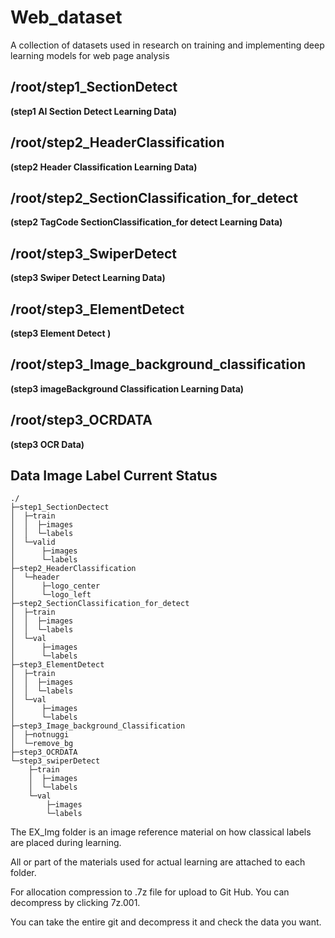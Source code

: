 # Web_dataset
A collection of datasets used in research on training and implementing deep learning models for web page analysis

## /root/step1_SectionDetect
**(step1 AI Section Detect Learning Data)**

## /root/step2_HeaderClassification
**(step2 Header Classification Learning Data)**

## /root/step2_SectionClassification_for_detect
**(step2 TagCode SectionClassification_for detect Learning Data)**

## /root/step3_SwiperDetect
**(step3 Swiper Detect Learning Data)**

## /root/step3_ElementDetect
**(step3 Element Detect )**

## /root/step3_Image_background_classification
**(step3 imageBackground Classification Learning Data)**

## /root/step3_OCRDATA
**(step3 OCR Data)**

## Data Image Label Current Status


```
./
├─step1_SectionDectect
│  ├─train
│  │  ├─images
│  │  └─labels
│  └─valid
│      ├─images
│      └─labels
├─step2_HeaderClassification
│  └─header
│      ├─logo_center
│      └─logo_left
├─step2_SectionClassification_for_detect
│  ├─train
│  │  ├─images
│  │  └─labels
│  └─val
│      ├─images
│      └─labels
├─step3_ElementDetect
│  ├─train
│  │  ├─images
│  │  └─labels
│  └─val
│      ├─images
│      └─labels
├─step3_Image_background_Classification
│  ├─notnuggi
│  └─remove_bg
├─step3_OCRDATA
└─step3_swiperDetect
    ├─train
    │  ├─images
    │  └─labels
    └─val
        ├─images
        └─labels
```

The EX_Img folder is an image reference material on how classical labels are placed during learning.

All or part of the materials used for actual learning are attached to each folder.

For allocation compression to .7z file for upload to Git Hub. You can decompress by clicking 7z.001.

You can take the entire git and decompress it and check the data you want.